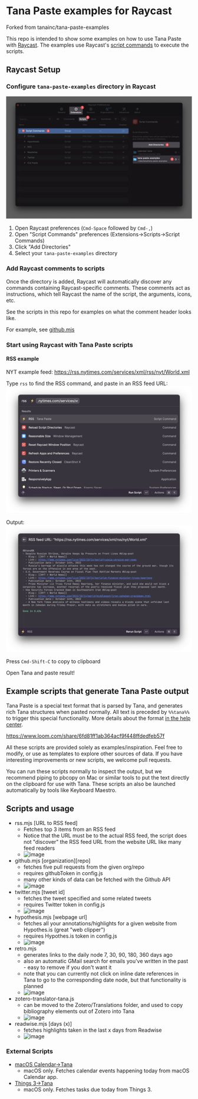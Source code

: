 # Tana Paste examples for Raycast

Forked from tanainc/tana-paste-examples

This repo is intended to show some examples on how to use Tana Paste
with [Raycast](https://www.raycast.com/). The examples use Raycast's
[script commands](https://www.raycast.com/blog/getting-started-with-script-commands)
to execute the scripts. 

## Raycast Setup

### Configure `tana-paste-examples` directory in Raycast

![prefs screenshot](media/raycast-prefs.png)

1. Open Raycast preferences (`Cmd-Space` followed by `Cmd-,`)
2. Open "Script Commands" preferences (Extensions->Scripts->Script Commands)
3. Click "Add Directories"
4. Select your `tana-paste-examples` directory

### Add Raycast comments to scripts

Once the directory is added, Raycast will automatically discover any commands
containing Raycast-specific comments. These comments act as instructions, which
tell Raycast the name of the script, the arguments, icons, etc.

See the scripts in this repo for examples on what the comment header looks like.

For example, see [github.mjs](github.mjs)

### Start using Raycast with Tana Paste scripts

#### RSS example

NYT example feed: https://rss.nytimes.com/services/xml/rss/nyt/World.xml

Type `rss` to find the RSS command, and paste in an RSS feed URL:
![raycast rss](media/raycast-rss.png)

Output:
![raycast output](media/raycast-output.png)

Press `Cmd-Shift-C` to copy to clipboard

Open Tana and paste result!

## Example scripts that generate Tana Paste output

Tana Paste is a special text format that is parsed by Tana, and generates rich Tana structures when pasted normally. All text is preceded by `%%tana%%` to trigger this special functionality. More details about the format [in the help center](https://help.tana.inc/build-tutorials/tana-paste.html).

https://www.loom.com/share/6fd81ff1ab364acf9f448ffdedfeb57f

All these scripts are provided solely as examples/inspiration. Feel free to modify, or use as templates to explore other sources of data. If you have interesting improvements or new scripts, we welcome pull requests.

You can run these scripts normally to inspect the output, but we recommend piping to pbcopy on Mac or similar tools to put the text directly on the clipboard for use with Tana. These scripts an also be launched automatically by tools like Keyboard Maestro.

## Scripts and usage

- rss.mjs [URL to RSS feed]
  - Fetches top 3 items from an RSS feed
  - Notice that the URL must be to the actual RSS feed, the script does not "discover" the RSS feed URL from the website URL like many feed readers
  - ![image](https://user-images.githubusercontent.com/61575/188881503-12e70e93-6f73-4f1d-bf5d-30d2094818d1.png)
- github.mjs [organization][repo]
  - fetches five pull requests from the given org/repo
  - requires githubToken in config.js
  - many other kinds of data can be fetched with the Github API
  - ![image](https://user-images.githubusercontent.com/61575/188881329-1d97325e-e503-4d2e-a659-77631a3bfa0a.png)
- twitter.mjs [tweet id]
  - fetches the tweet specified and some related tweets
  - requires Twitter token in config.js
  - ![image](https://user-images.githubusercontent.com/61575/188881173-01cc0dfc-eeec-4e20-9cad-e9b102489de2.png)
- hypothesis.mjs [webpage url]
  - fetches all your annotations/highlights for a given website from Hypothes.is (great "web clipper")
  - requires Hypothes.is token in config.js
  - ![image](https://user-images.githubusercontent.com/61575/188881856-00987def-eb21-442a-a265-6b10c52169b3.png)
- retro.mjs
  - generates links to the daily node 7, 30, 90, 180, 360 days ago
  - also an automatic GMail search for emails you've written in the past - easy to remove if you don't want it
  - note that you can currently not click on inline date references in Tana to go to the corresponding date node, but that functionality is planned
  - ![image](https://user-images.githubusercontent.com/61575/188881604-43a65115-46cc-4cbb-a780-5b4e57e9b7b5.png)
- zotero-translator-tana.js
  - can be moved to the Zotero/Translations folder, and used to copy bibliography elements out of Zotero into Tana
  - ![image](https://user-images.githubusercontent.com/61575/188881053-dfdab35a-b24b-4d48-9556-5ad00c34c208.png)
- readwise.mjs [days (x)]
  - fetches highlights taken in the last x days from Readwise
  - ![image](https://user-images.githubusercontent.com/8036315/193777925-f9de1f80-c755-4ffd-a2d1-0e9125795f7b.png)

### External Scripts

- [macOS Calendar->Tana](https://github.com/willplatnick/calendar-tana)
  - macOS only. Fetches calendar events happening today from macOS Calendar app.
- [Things 3->Tana](https://github.com/willplatnick/things-tana)
  - macOS only. Fetches tasks due today from Things 3.
  
